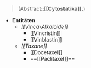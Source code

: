 ---
---
> (Abstract::**[[Cytostatika]].**)
- **Entitäten**
	- *[[Vinca-Alkaloide]]*
		- [[Vincristin]]
		- [[Vinblastin]]
	- *[[Taxane]]*
		- [[Docetaxel]]
		- ==[[Paclitaxel]]==
